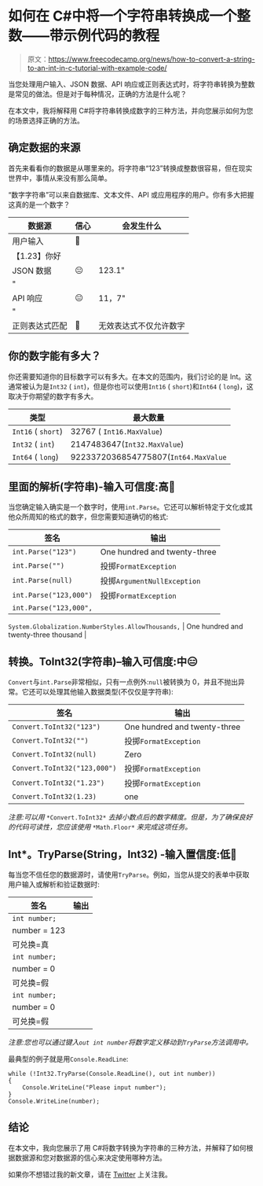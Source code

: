 # 如何在 C#中将一个字符串转换成一个整数——带示例代码的教程

> 原文：<https://www.freecodecamp.org/news/how-to-convert-a-string-to-an-int-in-c-tutorial-with-example-code/>

当您处理用户输入、JSON 数据、API 响应或正则表达式时，将字符串转换为整数是常见的做法。但是对于每种情况，正确的方法是什么呢？

在本文中，我将解释用 C#将字符串转换成数字的三种方法，并向您展示如何为您的场景选择正确的方法。

## 确定数据的来源

首先来看看你的数据是从哪里来的。将字符串“123”转换成整数很容易，但在现实世界中，事情从来没有那么简单。

“数字字符串”可以来自数据库、文本文件、API 或应用程序的用户。你有多大把握这真的是一个数字？

| 数据源 | 信心 | 会发生什么 |
| --- | --- | --- |
| 用户输入 | 🙁 | 
【1.23】你好 |
| JSON 数据 | 😐 | 123.1"
" |
| API 响应 | 😐 | 11，7"
" |
| 正则表达式匹配 | 🙂 | 无效表达式不仅允许数字 |

## 你的数字能有多大？

你还需要知道你的目标数字可以有多大。在本文的范围内，我们讨论的是 Int。这通常被认为是`Int32` ( `int`)，但是你也可以使用`Int16` ( `short`)和`Int64` ( `long`)，这取决于你期望的数字有多大。

| 类型 | 最大数量 |
| --- | --- |
| `Int16` ( `short`) | 32767 ( `Int16.MaxValue`) |
| `Int32` ( `int`) | 2147483647(`Int32.MaxValue`) |
| `Int64` ( `long`) | 9223372036854775807(`Int64.MaxValue` |

## 里面的解析(字符串)-输入可信度:高🙂

当您确定输入确实是一个数字时，使用`int.Parse`。它还可以解析特定于文化或其他众所周知的格式的数字，但您需要知道确切的格式:

| 签名 | 输出 |
| --- | --- |
| `int.Parse("123")` | One hundred and twenty-three |
| `int.Parse("")` | 投掷`FormatException` |
| `int.Parse(null)` | 投掷`ArgumentNullException` |
| `int.Parse("123,000")` | 投掷`FormatException` |
| `int.Parse("123,000",`
`System.Globalization.NumberStyles.AllowThousands,`
 | One hundred and twenty-three thousand |

## 转换。ToInt32(字符串)–输入可信度:中😑

`Convert`与`int.Parse`非常相似，只有一点例外:`null`被转换为 0，并且不抛出异常。它还可以处理其他输入数据类型(不仅仅是字符串):

| 签名 | 输出 |
| --- | --- |
| `Convert.ToInt32("123")` | One hundred and twenty-three |
| `Convert.ToInt32("")` | 投掷`FormatException` |
| `Convert.ToInt32(null)` | Zero |
| `Convert.ToInt32("123,000")` | 投掷`FormatException` |
| `Convert.ToInt32("1.23")` | 投掷`FormatException` |
| `Convert.ToInt32(1.23)` | one |

*注意:可以用* `*Convert.ToInt32*` *去掉小数点后的数字精度。但是，为了确保良好的代码可读性，您应该使用* `*Math.Floor*` *来完成这项任务。*

## Int*。TryParse(String，Int32) -输入置信度:低🙁

每当您不信任您的数据源时，请使用`TryParse`。例如，当您从提交的表单中获取用户输入或解析和验证数据时:

| 签名 | 输出 |
| --- | --- |
| `int number;`
 | number = 123
可兑换=真 |
| `int number;`
 | number = 0
可兑换=假 |
| `int number;`
 | number = 0
可兑换=假 |

*注意:您也可以通过键入`out int number`将数字定义移动到`TryParse`方法调用中。*

最典型的例子就是用`Console.ReadLine`:

```
while (!Int32.TryParse(Console.ReadLine(), out int number))
{
	Console.WriteLine("Please input number");
}
Console.WriteLine(number); 
```

## 结论

在本文中，我向您展示了用 C#将数字转换为字符串的三种方法，并解释了如何根据数据源和您对数据源的信心来决定使用哪种方法。

如果你不想错过我的新文章，请在 [Twitter](https://twitter.com/ondrabus) 上关注我。